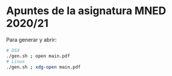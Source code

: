 # Apuntes de la asignatura MNED 2020/21

Para generar y abrir:

```Bash
# OSX
./gen.sh ; open main.pdf
# Linux
./gen.sh ; xdg-open main.pdf
```
